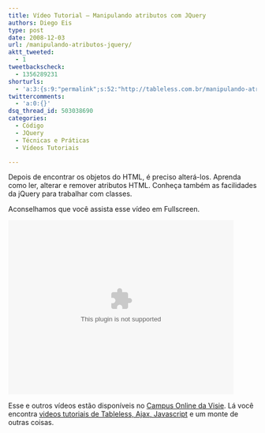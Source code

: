 ```yaml
---
title: Vídeo Tutorial – Manipulando atributos com JQuery
authors: Diego Eis
type: post
date: 2008-12-03
url: /manipulando-atributos-jquery/
aktt_tweeted:
  - 1
tweetbackscheck:
  - 1356289231
shorturls:
  - 'a:3:{s:9:"permalink";s:52:"http://tableless.com.br/manipulando-atributos-jquery";s:7:"tinyurl";s:26:"http://tinyurl.com/3wb2ox5";s:4:"isgd";s:19:"http://is.gd/Pa3wHT";}'
twittercomments:
  - 'a:0:{}'
dsq_thread_id: 503038690
categories:
  - Código
  - JQuery
  - Técnicas e Práticas
  - Vídeos Tutoriais

---
```

Depois de encontrar os objetos do HTML, é preciso alterá-los. Aprenda como ler, alterar e remover atributos HTML. Conheça também as facilidades da jQuery para trabalhar com classes. 

<!--more-->


  
Aconselhamos que você assista esse vídeo em Fullscreen. 

<embed src="https://visie.com.br/campus/static/mediaplayer.swf" width="457" height="353" allowscriptaccess="always" allowfullscreen="true" flashvars="height=353&#038;width=457&#038;file=http://visie.com.br/campus/flv/65.flv&#038;image=http://visie.com.br/campus/static/visie.jpg" />


Esse e outros vídeos estão disponíveis no [Campus Online da Visie][1]. Lá você encontra [videos tutoriais de Tableless, Ajax, Javascript][2] e um monte de outras coisas.

 [1]: http://visie.com.br/campus/ "Vídeos tutoriais de Tableless"
 [2]: http://visie.com.br/campus/